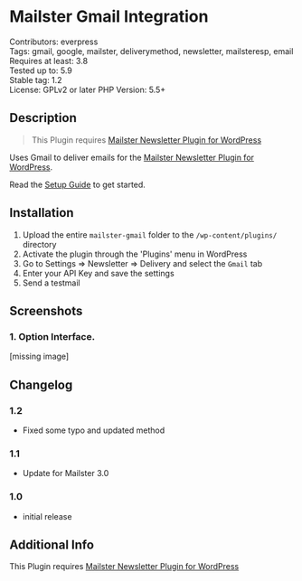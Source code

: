 # Mailster Gmail Integration

Contributors: everpress  
Tags: gmail, google, mailster, deliverymethod, newsletter, mailsteresp, email  
Requires at least: 3.8  
Tested up to: 5.9  
Stable tag: 1.2  
License: GPLv2 or later
PHP Version: 5.5+

## Description

> This Plugin requires [Mailster Newsletter Plugin for WordPress](https://mailster.co/?utm_campaign=wporg&utm_source=Gmail+integration+for+Mailster&utm_medium=readme)

Uses Gmail to deliver emails for the [Mailster Newsletter Plugin for WordPress](https://mailster.co/?utm_campaign=wporg&utm_source=Gmail+integration+for+Mailster&utm_medium=readme).

Read the [Setup Guide](https://kb.mailster.co/send-your-newsletters-via-gmail?utm_campaign=wporg&utm_source=Gmail+integration+for+Mailster&utm_medium=readme) to get started.

## Installation

1. Upload the entire `mailster-gmail` folder to the `/wp-content/plugins/` directory
2. Activate the plugin through the 'Plugins' menu in WordPress
3. Go to Settings => Newsletter => Delivery and select the `Gmail` tab
4. Enter your API Key and save the settings
5. Send a testmail

## Screenshots

### 1. Option Interface.

[missing image]

## Changelog

### 1.2

-   Fixed some typo and updated method

### 1.1

-   Update for Mailster 3.0

### 1.0

-   initial release

## Additional Info

This Plugin requires [Mailster Newsletter Plugin for WordPress](https://mailster.co/?utm_campaign=wporg&utm_source=Gmail+integration+for+Mailster&utm_medium=readme)
